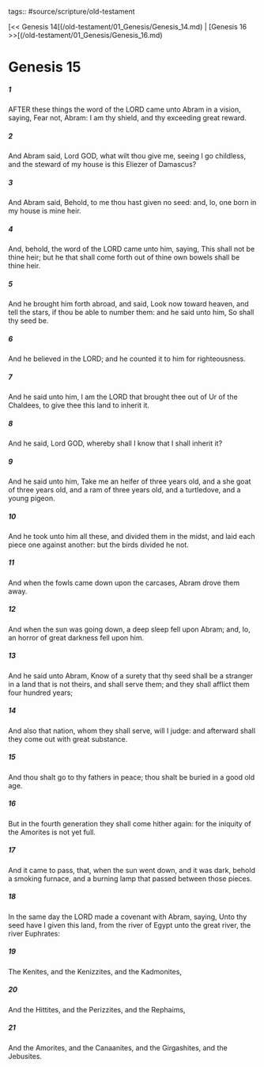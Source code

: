 tags:: #source/scripture/old-testament

[<< Genesis 14[(/old-testament/01_Genesis/Genesis_14.md) | [Genesis 16 >>[(/old-testament/01_Genesis/Genesis_16.md)

# Genesis 15

##### 1

AFTER these things the word of the LORD came unto Abram in a vision, saying, Fear not, Abram: I am thy shield, and thy exceeding great reward.

##### 2

And Abram said, Lord GOD, what wilt thou give me, seeing I go childless, and the steward of my house is this Eliezer of Damascus?

##### 3

And Abram said, Behold, to me thou hast given no seed: and, lo, one born in my house is mine heir.

##### 4

And, behold, the word of the LORD came unto him, saying, This shall not be thine heir; but he that shall come forth out of thine own bowels shall be thine heir.

##### 5

And he brought him forth abroad, and said, Look now toward heaven, and tell the stars, if thou be able to number them: and he said unto him, So shall thy seed be.

##### 6

And he believed in the LORD; and he counted it to him for righteousness.

##### 7

And he said unto him, I am the LORD that brought thee out of Ur of the Chaldees, to give thee this land to inherit it.

##### 8

And he said, Lord GOD, whereby shall I know that I shall inherit it?

##### 9

And he said unto him, Take me an heifer of three years old, and a she goat of three years old, and a ram of three years old, and a turtledove, and a young pigeon.

##### 10

And he took unto him all these, and divided them in the midst, and laid each piece one against another: but the birds divided he not.

##### 11

And when the fowls came down upon the carcases, Abram drove them away.

##### 12

And when the sun was going down, a deep sleep fell upon Abram; and, lo, an horror of great darkness fell upon him.

##### 13

And he said unto Abram, Know of a surety that thy seed shall be a stranger in a land that is not theirs, and shall serve them; and they shall afflict them four hundred years;

##### 14

And also that nation, whom they shall serve, will I judge: and afterward shall they come out with great substance.

##### 15

And thou shalt go to thy fathers in peace; thou shalt be buried in a good old age.

##### 16

But in the fourth generation they shall come hither again: for the iniquity of the Amorites is not yet full.

##### 17

And it came to pass, that, when the sun went down, and it was dark, behold a smoking furnace, and a burning lamp that passed between those pieces.

##### 18

In the same day the LORD made a covenant with Abram, saying, Unto thy seed have I given this land, from the river of Egypt unto the great river, the river Euphrates:

##### 19

The Kenites, and the Kenizzites, and the Kadmonites,

##### 20

And the Hittites, and the Perizzites, and the Rephaims,

##### 21

And the Amorites, and the Canaanites, and the Girgashites, and the Jebusites.
